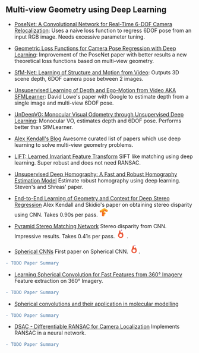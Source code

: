 ## Multi-view Geometry using Deep Learning
- [PoseNet: A Convolutional Network for Real-Time 6-DOF Camera Relocalization](https://arxiv.org/abs/1505.07427): Uses a naive loss function to regress 6DOF pose from an input RGB image. Needs excessive parameter tuning.

- [Geometric Loss Functions for Camera Pose Regression with Deep Learning](https://arxiv.org/abs/1704.00390):  Improvement of the PoseNet paper with better results a new theoretical loss functions based on multi-view geometry.

- [SfM-Net: Learning of Structure and Motion from Video](https://arxiv.org/abs/1704.07804): Outputs 3D scene depth, 6DOF camera pose between 2 images.

- [Unsupervised Learning of Depth and Ego-Motion from Video AKA SFMLearner](https://arxiv.org/abs/1704.07813): David Lowe's paper with Google to estimate depth from a single image and multi-view 6DOF pose.

- [UnDeepVO: Monocular Visual Odometry through Unsupervised Deep Learning](https://arxiv.org/abs/1709.06841): Monocular VO, estimates depth and 6DOF pose. Performs better than SfMLearner.

- [Alex Kendall's Blog](https://alexgkendall.com/computer_vision/Reprojection_losses_geometry_computer_vision/) Awesome curated list of papers which use deep learning to solve multi-view geometry problems.

- [LIFT: Learned Invariant Feature Transform](https://arxiv.org/abs/1603.09114) SIFT like matching using deep learning. Super robust and does not need RANSAC.

- [Unsupervised Deep Homography: A Fast and Robust Homography Estimation Model](https://arxiv.org/abs/1709.03966) Estimate robust homography using deep learning. Steven's and Shreas' paper.

- [End-to-End Learning of Geometry and Context for Deep Stereo Regression](https://arxiv.org/abs/1703.04309) Alex Kendall and Skidio's paper on obtaining stereo disparity using CNN. Takes 0.90s per pass. [<img src="../README/images/logo/tf.jpg" width="24" height="24" />](https://github.com/Jiankai-Sun/GC-Net) 

- [Pyramid Stereo Matching Network](https://arxiv.org/abs/1803.08669) Stereo disparity from CNN. Impressive results. Takes 0.41s per pass. [<img src="../README/images/logo/pytorch.jpg" width="24" height="24" />](https://github.com/JiaRenChang/PSMNet) .

- [Spherical CNNs](https://arxiv.org/abs/1801.10130) First paper on Spherical CNN.  [<img src="../README/images/logo/pytorch.jpg" width="24" height="24" />](https://github.com/jonas-koehler/s2cnn). 
```diff
- TODO Paper Summary
```

- [Learning Spherical Convolution for Fast Features from 360° Imagery](https://arxiv.org/abs/1708.00919) Feature extraction on 360° Imagery. 
```diff
- TODO Paper Summary
```

- [Spherical convolutions and their application in molecular modelling](https://papers.nips.cc/paper/6935-spherical-convolutions-and-their-application-in-molecular-modelling)
```diff
- TODO Paper Summary
```

- [DSAC - Differentiable RANSAC for Camera Localization](https://arxiv.org/abs/1611.05705) Implements RANSAC in a neural network.
```diff
- TODO Paper Summary
```